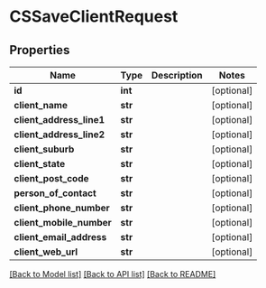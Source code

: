 # CSSaveClientRequest

## Properties
Name | Type | Description | Notes
------------ | ------------- | ------------- | -------------
**id** | **int** |  | [optional] 
**client_name** | **str** |  | [optional] 
**client_address_line1** | **str** |  | [optional] 
**client_address_line2** | **str** |  | [optional] 
**client_suburb** | **str** |  | [optional] 
**client_state** | **str** |  | [optional] 
**client_post_code** | **str** |  | [optional] 
**person_of_contact** | **str** |  | [optional] 
**client_phone_number** | **str** |  | [optional] 
**client_mobile_number** | **str** |  | [optional] 
**client_email_address** | **str** |  | [optional] 
**client_web_url** | **str** |  | [optional] 

[[Back to Model list]](../README.md#documentation-for-models) [[Back to API list]](../README.md#documentation-for-api-endpoints) [[Back to README]](../README.md)


